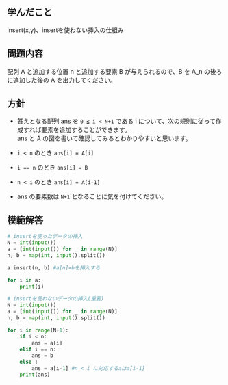 

## 学んだこと
insert(x,y)、insertを使わない挿入の仕組み

## 問題内容
配列 A と追加する位置 n と追加する要素 B が与えられるので、B を A_n の後ろに追加した後の A を出力してください。

## 方針

- 答えとなる配列 ans を `0 ≦ i < N+1` である i について、次の規則に従って作成すれば要素を追加することができます。  
    ans と A の図を書いて確認してみるとわかりやすいと思います。

- `i < n` のとき `ans[i] = A[i]`
- `i == n` のとき `ans[i] = B`
- `n < i` のとき `ans[i] = A[i-1]`

- ans の要素数は `N+1` となることに気を付けてください。

## 模範解答
```python
# insertを使ったデータの挿入
N = int(input())
a = [int(input()) for _ in range(N)]
n, b = map(int, input().split())

a.insert(n, b) #a[n]=bを挿入する

for i in a:
    print(i)

# insertを使わないデータの挿入(重要)
N = int(input())
a = [int(input()) for _ in range(N)]
n, b = map(int, input().split())

for i in range(N+1):
	if i < n:
		ans = a[i]
	elif i == n:
		ans = b
	else :
		ans = a[i-1] #n < i に対応するaはa[i-1]
	print(ans)
```